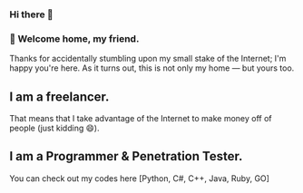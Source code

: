 ### Hi there 👋

<!--
**TigerNetv/TigerNetv** is a ✨ _special_ ✨ repository because its `README.md` (this file) appears on your GitHub profile.
-->

### 🔭 Welcome home, my friend. 

Thanks for accidentally stumbling upon my small stake of the Internet; I'm happy you're here.
As it turns out, this is not only my home — but yours too.

## I am a freelancer.
That means that I take advantage of the Internet to make money off of people (just kidding 😄).

## I am a Programmer & Penetration Tester.
You can check out my codes here [Python, C#, C++, Java, Ruby, GO]
